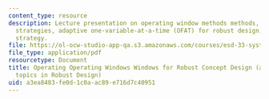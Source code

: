 ```yaml
---
content_type: resource
description: Lecture presentation on operating window methods methods, concept design
  strategies, adaptive one-variable-at-a-time (OFAT) for robust design, and noise
  strategy.
file: https://ol-ocw-studio-app-qa.s3.amazonaws.com/courses/esd-33-systems-engineering-summer-2010/a3ea8483fe0d1c0aac89e716d7c40951_MITESD_33SUM10_lec12.pdf
file_type: application/pdf
resourcetype: Document
title: Operating Operating Windows Windows for Robust Concept Design (and other advanced
  topics in Robust Design)
uid: a3ea8483-fe0d-1c0a-ac89-e716d7c40951
---
```

